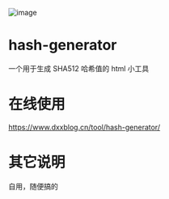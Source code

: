 ![image](https://github.com/isharmla233/hash-generator/assets/112328828/c74a3bde-7dab-4d48-b196-869868dda65b)



# hash-generator
一个用于生成 SHA512 哈希值的 html 小工具



# 在线使用
https://www.dxxblog.cn/tool/hash-generator/



# 其它说明
自用，随便搞的
